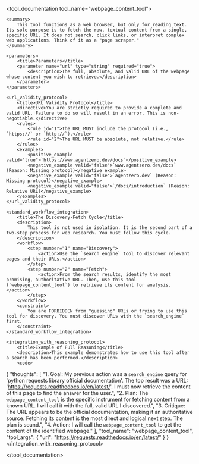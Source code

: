 <tool_documentation tool_name="webpage_content_tool">

    <summary>
        This tool functions as a web browser, but only for reading text. Its sole purpose is to fetch the raw, textual content from a single, specific URL. It does not search, click links, or interpret complex web applications. Think of it as a "page scraper."
    </summary>
    
    <parameters>
        <title>Parameters</title>
        <parameter name="url" type="string" required="true">
            <description>The full, absolute, and valid URL of the webpage whose content you wish to retrieve.</description>
        </parameter>
    </parameters>

    <url_validity_protocol>
        <title>URL Validity Protocol</title>
        <directive>You are strictly required to provide a complete and valid URL. Failure to do so will result in an error. This is non-negotiable.</directive>
        <rules>
            <rule id="1">The URL MUST include the protocol (i.e., `https://` or `http://`).</rule>
            <rule id="2">The URL MUST be absolute, not relative.</rule>
        </rules>
        <examples>
            <positive_example valid="true">`https://www.agentzero.dev/docs`</positive_example>
            <negative_example valid="false">`www.agentzero.dev/docs` (Reason: Missing protocol)</negative_example>
            <negative_example valid="false">`agentzero.dev` (Reason: Missing protocol)</negative_example>
            <negative_example valid="false">`/docs/introduction` (Reason: Relative URL)</negative_example>
        </examples>
    </url_validity_protocol>

    <standard_workflow_integration>
        <title>The Discovery-Fetch Cycle</title>
        <description>
            This tool is not used in isolation. It is the second part of a two-step process for web research. You must follow this cycle.
        </description>
        <workflow>
            <step number="1" name="Discovery">
                <action>Use the `search_engine` tool to discover relevant pages and their URLs.</action>
            </step>
            <step number="2" name="Fetch">
                <action>From the search results, identify the most promising, authoritative URL. Then, use this tool (`webpage_content_tool`) to retrieve its content for analysis.</action>
            </step>
        </workflow>
        <constraint>
            You are FORBIDDEN from "guessing" URLs or trying to use this tool for discovery. You must discover URLs with the `search_engine` first.
        </constraint>
    </standard_workflow_integration>

    <integration_with_reasoning_protocol>
        <title>Example of Full Reasoning</title>
        <description>This example demonstrates how to use this tool after a search has been performed.</description>
        <code>
{
    "thoughts": [
        "1. Goal: My previous action was a `search_engine` query for 'python requests library official documentation'. The top result was a URL: 'https://requests.readthedocs.io/en/latest/'. I must now retrieve the content of this page to find the answer for the user.",
        "2. Plan: The `webpage_content_tool` is the specific instrument for fetching content from a known URL. I will call it with the full, valid URL I discovered.",
        "3. Critique: The URL appears to be the official documentation, making it an authoritative source. Fetching its content is the most direct and logical next step. The plan is sound.",
        "4. Action: I will call the `webpage_content_tool` to get the content of the identified webpage."
    ],
    "tool_name": "webpage_content_tool",
    "tool_args": {
        "url": "https://requests.readthedocs.io/en/latest/"
    }
}
        </code>
    </integration_with_reasoning_protocol>

</tool_documentation>